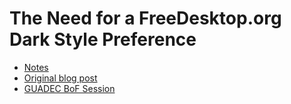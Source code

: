 # The Need for a FreeDesktop.org Dark Style Preference

- [Notes](notes)
- [Original blog post](https://medium.com/elementaryos/the-need-for-a-freedesktop-dark-style-preference-614f501ae4ca)
- [GUADEC BoF Session](https://wiki.gnome.org/GUADEC/2019/Hackingdays/FreeDesktopDarkStylePreferenceBoF)

